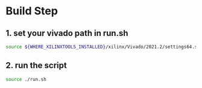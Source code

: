 # Build Step 

## 1. set your vivado path in run.sh
```bash
source ${WHERE_XILINXTOOLS_INSTALLED}/xilinx/Vivado/2021.2/settings64.sh
```

## 2. run the script
```bash
source ./run.sh
```

